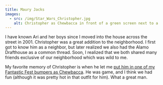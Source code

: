 ```yaml
---
title: Maury Jacks
images:
  - src: /img/Star_Wars_Christopher.jpg
    alt: Christopher as Chewbacca in front of a green screen next to a kid being Princess Leia looking at him
---
```


I have known Ari and her boys since I moved into the house across the street in 2001. Christopher was a great addition to the neighborhood. I first got to know him as a neighbor, but later realized we also had the Alamo Drafthouse as a common thread. Soon, I realized that we both shared many friends exclusive of our neighborhood which was wild to me.

My favorite memory of Christopher is when he let me [put him in one of my Fantastic Fest bumpers as Chewbacca](https://www.youtube.com/watch?v=V6Q_nlSULio). He was game, and I think we had fun (although it was pretty hot in that outfit for him). What a great man.
